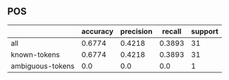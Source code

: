 
## POS

|                  | accuracy | precision | recall | support |
|------------------|----------|-----------|--------|---------|
| all              | 0.6774   | 0.4218    | 0.3893 | 31      |
| known-tokens     | 0.6774   | 0.4218    | 0.3893 | 31      |
| ambiguous-tokens | 0.0      | 0.0       | 0.0    | 1       |

